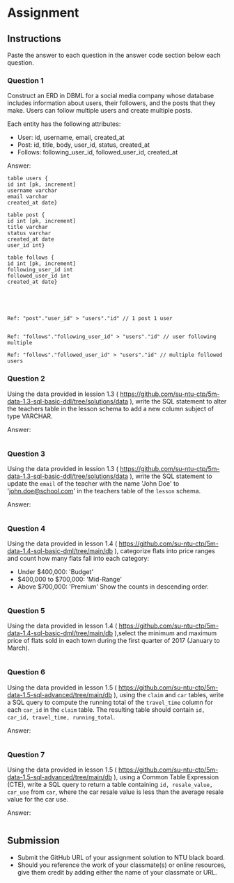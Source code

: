 # Assignment

## Instructions

Paste the answer to each question in the answer code section below each question.

### Question 1

Construct an ERD in DBML for a social media company whose database includes information about users, their followers, and the posts that they make. Users can follow multiple users and create multiple posts.

Each entity has the following attributes:

- User: id, username, email, created_at
- Post: id, title, body, user_id, status, created_at
- Follows: following_user_id, followed_user_id, created_at

Answer:

```dbml
table users {
id int [pk, increment]
username varchar
email varchar
created_at date}

table post {
id int [pk, increment]
title varchar
status varchar
created_at date
user_id int}

table follows {
id int [pk, increment]
following_user_id int
followed_user_id int
created_at date}





Ref: "post"."user_id" > "users"."id" // 1 post 1 user


Ref: "follows"."following_user_id" > "users"."id" // user following multiple

Ref: "follows"."followed_user_id" > "users"."id" // multiple followed users
```
### Question 2

Using the data provided in lession 1.3 ( https://github.com/su-ntu-ctp/5m-data-1.3-sql-basic-ddl/tree/solutions/data ), write the SQL statement to alter the teachers table in the lesson schema to add a new column subject of type VARCHAR.

Answer:

```sql

```

### Question 3

Using the data provided in lession 1.3 ( https://github.com/su-ntu-ctp/5m-data-1.3-sql-basic-ddl/tree/solutions/data ), write the SQL statement to update the `email` of the teacher with the name 'John Doe' to 'john.doe@school.com' in the teachers table of the `lesson` schema.

Answer:

```sql

```
### Question 4

Using the data provided in lesson 1.4 ( https://github.com/su-ntu-ctp/5m-data-1.4-sql-basic-dml/tree/main/db ), categorize flats into price ranges and count how many flats fall into each category:

- Under $400,000: 'Budget'
- $400,000 to $700,000: 'Mid-Range'
- Above $700,000: 'Premium'
  Show the counts in descending order.

```sql

```

### Question 5

Using the data provided in lesson 1.4 ( https://github.com/su-ntu-ctp/5m-data-1.4-sql-basic-dml/tree/main/db ),select the minimum and maximum price of flats sold in each town during the first quarter of 2017 (January to March).

```sql

```
### Question 6

Using the data provided in lesson 1.5 ( https://github.com/su-ntu-ctp/5m-data-1.5-sql-advanced/tree/main/db ), using the `claim` and `car` tables, write a SQL query to compute the running total of the `travel_time` column for each `car_id` in the `claim` table. The resulting table should contain `id, car_id, travel_time, running_total`.

Answer:

```sql

```

### Question 7

Using the data provided in lesson 1.5 ( https://github.com/su-ntu-ctp/5m-data-1.5-sql-advanced/tree/main/db ), using a Common Table Expression (CTE), write a SQL query to return a table containing `id, resale_value, car_use` from `car`, where the car resale value is less than the average resale value for the car use.

Answer:

```sql

```

## Submission

- Submit the GitHub URL of your assignment solution to NTU black board.
- Should you reference the work of your classmate(s) or online resources, give them credit by adding either the name of your classmate or URL.
